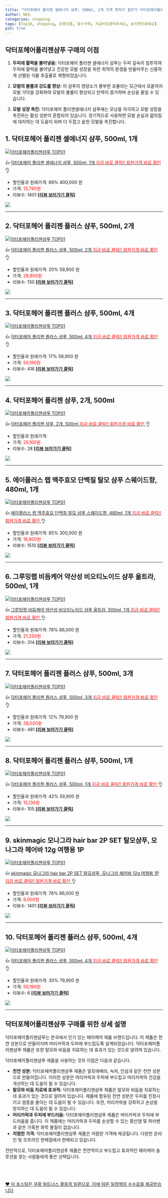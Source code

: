```yaml
---
title: "닥터포헤어 폴리젠 셀에너지 샴푸, 500ml, 1개 가격 최저가 할인가 닥터포헤어폴리젠샴푸 최저가 추천 제품 비교"
author: NEO.
categories: shopping
tags: [Top10, shopping, 유행상품, 필수구매, 지금바로클릭하세요, 놓치면후회해요]
pin: true
---
```

## 닥터포헤어폴리젠샴푸 구매의 이점
1. **두피에 활력을 불어넣음:** 닥터포헤어 폴리젠 셀에너지 샴푸는 두피 깊숙이 침투하여 두피에 활력을 불어넣고 건강한 모발 성장을 위한 최적의 환경을 만들어주는 신중하게 선별된 식물 추출물로 제형되었습니다.


2. **모발의 볼륨과 강도를 향상:** 이 샴푸의 영양소가 풍부한 포뮬라는 모근에서 모끝까지 모발 가닥을 강화하여 모발의 볼륨이 향상되고 탄력이 증가하며 손상을 줄일 수 있습니다.


3. **모발 성장 촉진:** 닥터포헤어 폴리젠셀에너지 샴푸에는 모낭을 자극하고 모발 성장을 촉진하는 활성 성분이 혼합되어 있습니다. 정기적으로 사용하면 모발 손실과 얇아짐에 대처하는 데 도움이 되며 더 두껍고 숱한 모발을 촉진합니다.

   

## 1. 닥터포헤어 폴리젠 셀에너지 샴푸, 500ml, 1개

[![닥터포헤어폴리젠샴푸 TOP01](https://thumbnail9.coupangcdn.com/thumbnails/remote/490x490ex/image/vendor_inventory/e6ab/9efcec5a05fb170a50683dcefe6b223105263c950ce73133d56b6a4c8ec9.jpg)](https://link.coupang.com/re/AFFSDP?lptag=AF3617701&subid=GithubCoopas&pageKey=7757893895&traceid=V0-153&itemId=18223106307&vendorItemId=82705096228)


👍 [닥터포헤어 폴리젠 셀에너지 샴푸, 500ml, 1개 <font color=red> 지금 바로 클릭!! 회원가격 바로 확인 </font> ](https://link.coupang.com/re/AFFSDP?lptag=AF3617701&subid=GithubCoopas&pageKey=7757893895&traceid=V0-153&itemId=18223106307&vendorItemId=82705096228) 👌 


- 할인율과 원래가격: 89%  400,000   원
- 가격: <span style='color:red'>13,790원</span>
- 리뷰수: 1401  [**[리뷰 보러가기 클릭]**](https://link.coupang.com/re/AFFSDP?lptag=AF3617701&subid=GithubCoopas&pageKey=7757893895&traceid=V0-153&itemId=18223106307&vendorItemId=82705096228)

[![](/discount_price.png)](https://link.coupang.com/re/AFFSDP?lptag=AF3617701&subid=GithubCoopas&pageKey=7757893895&traceid=V0-153&itemId=18223106307&vendorItemId=82705096228)

---


   

## 2. 닥터포헤어 폴리젠 플러스 샴푸, 500ml, 2개

[![닥터포헤어폴리젠샴푸 TOP01](https://thumbnail9.coupangcdn.com/thumbnails/remote/490x490ex/image/retail/images/1177100039789403-ea4ed86e-a91f-4b8a-b165-703204f8f6f9.jpg)](https://link.coupang.com/re/AFFSDP?lptag=AF3617701&subid=GithubCoopas&pageKey=7770123520&traceid=V0-153&itemId=20974572049&vendorItemId=85072875901)


👍 [닥터포헤어 폴리젠 플러스 샴푸, 500ml, 2개 <font color=red> 지금 바로 클릭!! 회원가격 바로 확인 </font> ](https://link.coupang.com/re/AFFSDP?lptag=AF3617701&subid=GithubCoopas&pageKey=7770123520&traceid=V0-153&itemId=20974572049&vendorItemId=85072875901) 👌 


- 할인율과 원래가격: 20%  59,900   원
- 가격: <span style='color:red'>28,800원</span>
- 리뷰수: 130  [**[리뷰 보러가기 클릭]**](https://link.coupang.com/re/AFFSDP?lptag=AF3617701&subid=GithubCoopas&pageKey=7770123520&traceid=V0-153&itemId=20974572049&vendorItemId=85072875901)

[![](/discount_price.png)](https://link.coupang.com/re/AFFSDP?lptag=AF3617701&subid=GithubCoopas&pageKey=7770123520&traceid=V0-153&itemId=20974572049&vendorItemId=85072875901)

---


   

## 3. 닥터포헤어 폴리젠 플러스 샴푸, 500ml, 4개

[![닥터포헤어폴리젠샴푸 TOP01](https://thumbnail8.coupangcdn.com/thumbnails/remote/490x490ex/image/retail/images/1177099029769907-d79f2083-e922-49ce-a239-fcab21fe5a12.jpg)](https://link.coupang.com/re/AFFSDP?lptag=AF3617701&subid=GithubCoopas&pageKey=7770123520&traceid=V0-153&itemId=20974573287&vendorItemId=72044252618)


👍 [닥터포헤어 폴리젠 플러스 샴푸, 500ml, 4개 <font color=red> 지금 바로 클릭!! 회원가격 바로 확인 </font> ](https://link.coupang.com/re/AFFSDP?lptag=AF3617701&subid=GithubCoopas&pageKey=7770123520&traceid=V0-153&itemId=20974573287&vendorItemId=72044252618) 👌 


- 할인율과 원래가격: 17%  59,900   원
- 가격: <span style='color:red'>50,190원</span>
- 리뷰수: 416  [**[리뷰 보러가기 클릭]**](https://link.coupang.com/re/AFFSDP?lptag=AF3617701&subid=GithubCoopas&pageKey=7770123520&traceid=V0-153&itemId=20974573287&vendorItemId=72044252618)

[![](/discount_price.png)](https://link.coupang.com/re/AFFSDP?lptag=AF3617701&subid=GithubCoopas&pageKey=7770123520&traceid=V0-153&itemId=20974573287&vendorItemId=72044252618)

---


   

## 4. 닥터포헤어 폴리젠 샴푸, 2개, 500ml

[![닥터포헤어폴리젠샴푸 TOP01](https://thumbnail10.coupangcdn.com/thumbnails/remote/490x490ex/image/retail/images/596334695286571-0f10585d-13bf-4330-9991-1db92415cade.png)](https://link.coupang.com/re/AFFSDP?lptag=AF3617701&subid=GithubCoopas&pageKey=7757889833&traceid=V0-153&itemId=20993801193&vendorItemId=88058147425)


👍 [닥터포헤어 폴리젠 샴푸, 2개, 500ml <font color=red> 지금 바로 클릭!! 회원가격 바로 확인 </font> ](https://link.coupang.com/re/AFFSDP?lptag=AF3617701&subid=GithubCoopas&pageKey=7757889833&traceid=V0-153&itemId=20993801193&vendorItemId=88058147425) 👌 


- 할인율과 원래가격: 
- 가격: <span style='color:red'>25,100원</span>
- 리뷰수: 28  [**[리뷰 보러가기 클릭]**](https://link.coupang.com/re/AFFSDP?lptag=AF3617701&subid=GithubCoopas&pageKey=7757889833&traceid=V0-153&itemId=20993801193&vendorItemId=88058147425)

[![](/discount_price.png)](https://link.coupang.com/re/AFFSDP?lptag=AF3617701&subid=GithubCoopas&pageKey=7757889833&traceid=V0-153&itemId=20993801193&vendorItemId=88058147425)

---


   

## 5. 에이플러스 랩 맥주효모 단백질 탈모 샴푸 스웨이드향, 480ml, 1개

[![닥터포헤어폴리젠샴푸 TOP01](https://thumbnail10.coupangcdn.com/thumbnails/remote/490x490ex/image/retail/images/2023/09/14/11/2/a1afde00-3d4d-452e-bad8-d8ff766f23fe.jpg)](https://link.coupang.com/re/AFFSDP?lptag=AF3617701&subid=GithubCoopas&pageKey=7597361431&traceid=V0-153&itemId=20089342784&vendorItemId=87184737102)


👍 [에이플러스 랩 맥주효모 단백질 탈모 샴푸 스웨이드향, 480ml, 1개 <font color=red> 지금 바로 클릭!! 회원가격 바로 확인 </font> ](https://link.coupang.com/re/AFFSDP?lptag=AF3617701&subid=GithubCoopas&pageKey=7597361431&traceid=V0-153&itemId=20089342784&vendorItemId=87184737102) 👌 


- 할인율과 원래가격: 85%  300,000   원
- 가격: <span style='color:red'>16,800원</span>
- 리뷰수: 1510  [**[리뷰 보러가기 클릭]**](https://link.coupang.com/re/AFFSDP?lptag=AF3617701&subid=GithubCoopas&pageKey=7597361431&traceid=V0-153&itemId=20089342784&vendorItemId=87184737102)

[![](/discount_price.png)](https://link.coupang.com/re/AFFSDP?lptag=AF3617701&subid=GithubCoopas&pageKey=7597361431&traceid=V0-153&itemId=20089342784&vendorItemId=87184737102)

---


   

## 6. 그루밍랩 비듬케어 약산성 비오티노이드 샴푸 울트라, 500ml, 1개

[![닥터포헤어폴리젠샴푸 TOP01](https://thumbnail10.coupangcdn.com/thumbnails/remote/490x490ex/image/retail/images/4947151206058961-402f6704-acbc-4d89-8325-431766414fa3.jpg)](https://link.coupang.com/re/AFFSDP?lptag=AF3617701&subid=GithubCoopas&pageKey=6559268097&traceid=V0-153&itemId=14676887893&vendorItemId=84099565254)


👍 [그루밍랩 비듬케어 약산성 비오티노이드 샴푸 울트라, 500ml, 1개 <font color=red> 지금 바로 클릭!! 회원가격 바로 확인 </font> ](https://link.coupang.com/re/AFFSDP?lptag=AF3617701&subid=GithubCoopas&pageKey=6559268097&traceid=V0-153&itemId=14676887893&vendorItemId=84099565254) 👌 


- 할인율과 원래가격: 78%  86,000   원
- 가격: <span style='color:red'>21,250원</span>
- 리뷰수: 314  [**[리뷰 보러가기 클릭]**](https://link.coupang.com/re/AFFSDP?lptag=AF3617701&subid=GithubCoopas&pageKey=6559268097&traceid=V0-153&itemId=14676887893&vendorItemId=84099565254)

[![](/discount_price.png)](https://link.coupang.com/re/AFFSDP?lptag=AF3617701&subid=GithubCoopas&pageKey=6559268097&traceid=V0-153&itemId=14676887893&vendorItemId=84099565254)

---


   

## 7. 닥터포헤어 폴리젠 플러스 샴푸, 500ml, 3개

[![닥터포헤어폴리젠샴푸 TOP01](https://thumbnail8.coupangcdn.com/thumbnails/remote/490x490ex/image/retail/images/1177100092545328-07d3c845-ddc3-4e88-8223-11efe2c4d462.jpg)](https://link.coupang.com/re/AFFSDP?lptag=AF3617701&subid=GithubCoopas&pageKey=7770123520&traceid=V0-153&itemId=20974572588&vendorItemId=85072864603)


👍 [닥터포헤어 폴리젠 플러스 샴푸, 500ml, 3개 <font color=red> 지금 바로 클릭!! 회원가격 바로 확인 </font> ](https://link.coupang.com/re/AFFSDP?lptag=AF3617701&subid=GithubCoopas&pageKey=7770123520&traceid=V0-153&itemId=20974572588&vendorItemId=85072864603) 👌 


- 할인율과 원래가격: 12%  79,900   원
- 가격: <span style='color:red'>38,020원</span>
- 리뷰수: 481  [**[리뷰 보러가기 클릭]**](https://link.coupang.com/re/AFFSDP?lptag=AF3617701&subid=GithubCoopas&pageKey=7770123520&traceid=V0-153&itemId=20974572588&vendorItemId=85072864603)

[![](/discount_price.png)](https://link.coupang.com/re/AFFSDP?lptag=AF3617701&subid=GithubCoopas&pageKey=7770123520&traceid=V0-153&itemId=20974572588&vendorItemId=85072864603)

---


   

## 8. 닥터포헤어 폴리젠 플러스 샴푸, 500ml, 1개

[![닥터포헤어폴리젠샴푸 TOP01](https://thumbnail8.coupangcdn.com/thumbnails/remote/490x490ex/image/retail/images/1177100168181270-0f892068-d40f-4aea-b967-191895b9d430.jpg)](https://link.coupang.com/re/AFFSDP?lptag=AF3617701&subid=GithubCoopas&pageKey=7770123520&traceid=V0-153&itemId=20974511188&vendorItemId=74303603529)


👍 [닥터포헤어 폴리젠 플러스 샴푸, 500ml, 1개 <font color=red> 지금 바로 클릭!! 회원가격 바로 확인 </font> ](https://link.coupang.com/re/AFFSDP?lptag=AF3617701&subid=GithubCoopas&pageKey=7770123520&traceid=V0-153&itemId=20974511188&vendorItemId=74303603529) 👌 


- 할인율과 원래가격: 42%  59,900   원
- 가격: <span style='color:red'>15,130원</span>
- 리뷰수: 105  [**[리뷰 보러가기 클릭]**](https://link.coupang.com/re/AFFSDP?lptag=AF3617701&subid=GithubCoopas&pageKey=7770123520&traceid=V0-153&itemId=20974511188&vendorItemId=74303603529)

[![](/discount_price.png)](https://link.coupang.com/re/AFFSDP?lptag=AF3617701&subid=GithubCoopas&pageKey=7770123520&traceid=V0-153&itemId=20974511188&vendorItemId=74303603529)

---


   

## 9. skinmagic 모나그라 hair bar 2P SET 탈모샴푸, 모나그라 헤어바 12g 여행용 1P

[![닥터포헤어폴리젠샴푸 TOP01](https://thumbnail9.coupangcdn.com/thumbnails/remote/490x490ex/image/vendor_inventory/c793/2dbfa2e5a85d860ff35a34a7304b264dfeb9984c7afbb68abbd37d50daa5.jpg)](https://link.coupang.com/re/AFFSDP?lptag=AF3617701&subid=GithubCoopas&pageKey=7436455612&traceid=V0-153&itemId=19327012432&vendorItemId=85478355227)


👍 [skinmagic 모나그라 hair bar 2P SET 탈모샴푸, 모나그라 헤어바 12g 여행용 1P <font color=red> 지금 바로 클릭!! 회원가격 바로 확인 </font> ](https://link.coupang.com/re/AFFSDP?lptag=AF3617701&subid=GithubCoopas&pageKey=7436455612&traceid=V0-153&itemId=19327012432&vendorItemId=85478355227) 👌 


- 할인율과 원래가격: 78%  86,000   원
- 가격: <span style='color:red'>9,000원</span>
- 리뷰수: 1401  [**[리뷰 보러가기 클릭]**](https://link.coupang.com/re/AFFSDP?lptag=AF3617701&subid=GithubCoopas&pageKey=7436455612&traceid=V0-153&itemId=19327012432&vendorItemId=85478355227)

[![](/discount_price.png)](https://link.coupang.com/re/AFFSDP?lptag=AF3617701&subid=GithubCoopas&pageKey=7436455612&traceid=V0-153&itemId=19327012432&vendorItemId=85478355227)

---


   

## 10. 닥터포헤어 폴리젠 플러스 샴푸, 500ml, 4개

[![닥터포헤어폴리젠샴푸 TOP01](https://thumbnail8.coupangcdn.com/thumbnails/remote/490x490ex/image/retail/images/1177099029769907-d79f2083-e922-49ce-a239-fcab21fe5a12.jpg)](https://link.coupang.com/re/AFFSDP?lptag=AF3617701&subid=GithubCoopas&pageKey=6659186074&traceid=V0-153&itemId=15281502592&vendorItemId=82501993861)


👍 [닥터포헤어 폴리젠 플러스 샴푸, 500ml, 4개 <font color=red> 지금 바로 클릭!! 회원가격 바로 확인 </font> ](https://link.coupang.com/re/AFFSDP?lptag=AF3617701&subid=GithubCoopas&pageKey=6659186074&traceid=V0-153&itemId=15281502592&vendorItemId=82501993861) 👌 


- 할인율과 원래가격: 30%  79,900   원
- 가격: <span style='color:red'>50,190원</span>
- 리뷰수: 6  [**[리뷰 보러가기 클릭]**](https://link.coupang.com/re/AFFSDP?lptag=AF3617701&subid=GithubCoopas&pageKey=6659186074&traceid=V0-153&itemId=15281502592&vendorItemId=82501993861)

[![](/discount_price.png)](https://link.coupang.com/re/AFFSDP?lptag=AF3617701&subid=GithubCoopas&pageKey=6659186074&traceid=V0-153&itemId=15281502592&vendorItemId=82501993861)

---
## 닥터포헤어폴리젠샴푸 구매를 위한 상세 설명
닥터포헤어폴리젠샴푸는 한국에서 인기 있는 헤어케어 제품 브랜드입니다. 이 제품은 천연 성분으로 만들어지며 머리카락과 두피에 부드럽도록 설계되었습니다. 닥터포헤어폴리젠샴푸 제품은 또한 탈모와 비듬을 치료하는 데 효과가 있는 것으로 알려져 있습니다.

닥터포헤어폴리젠샴푸 제품을 사용하는 것의 이점은 다음과 같습니다.

* **천연 성분:** 닥터포헤어폴리젠샴푸 제품은 알로에베라, 녹차, 인삼과 같은 천연 성분으로 만들어집니다. 이러한 성분은 머리카락과 두피에 부드럽고 머리카락의 건강을 개선하는 데 도움이 될 수 있습니다.
* **탈모와 비듬 치료에 효과적:** 닥터포헤어폴리젠샴푸 제품은 탈모와 비듬을 치료하는 데 효과가 있는 것으로 알려져 있습니다. 제품에 함유된 천연 성분은 두피를 진정시키고 염증을 줄이는 데 도움이 될 수 있습니다. 또한, 머리카락을 강화하고 손상을 방지하는 데 도움이 될 수 있습니다.
* **머리카락과 두피에 부드러움:** 닥터포헤어폴리젠샴푸 제품은 머리카락과 두피에 부드러움을 줍니다. 이 제품에는 머리카락과 두피를 손상할 수 있는 황산염 및 파라벤과 같은 가혹한 화학 물질이 없습니다.
* **저렴한 가격:** 닥터포헤어폴리젠샴푸 제품은 저렴한 가격에 제공됩니다. 다양한 온라인 및 오프라인 판매점에서 판매되고 있습니다.

전반적으로, 닥터포헤어폴리젠샴푸 제품은 천연적이고 부드럽고 효과적인 헤어케어 솔루션을 찾는 사람들에게 좋은 선택입니다.<br><br><br><br><br> [ ❤  이 포스팅은 쿠팡 파트너스 활동의 일환으로, 이에 따른 일정액의 수수료를 제공받습니다](https://link.coupang.com/a/bcEFyh)